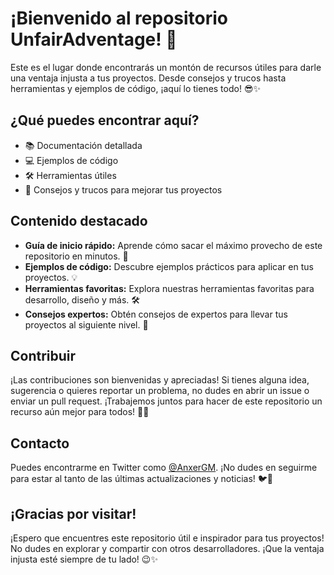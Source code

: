 # ¡Bienvenido al repositorio UnfairAdventage! 🎉

Este es el lugar donde encontrarás un montón de recursos útiles para darle una ventaja injusta a tus proyectos. Desde consejos y trucos hasta herramientas y ejemplos de código, ¡aquí lo tienes todo! 😎✨

## ¿Qué puedes encontrar aquí?

- 📚 Documentación detallada
- 💻 Ejemplos de código
- 🛠️ Herramientas útiles
- 🚀 Consejos y trucos para mejorar tus proyectos

## Contenido destacado

- **Guía de inicio rápido:** Aprende cómo sacar el máximo provecho de este repositorio en minutos. 🚀
- **Ejemplos de código:** Descubre ejemplos prácticos para aplicar en tus proyectos. 💡
- **Herramientas favoritas:** Explora nuestras herramientas favoritas para desarrollo, diseño y más. 🛠️
- **Consejos expertos:** Obtén consejos de expertos para llevar tus proyectos al siguiente nivel. 📝

## Contribuir

¡Las contribuciones son bienvenidas y apreciadas! Si tienes alguna idea, sugerencia o quieres reportar un problema, no dudes en abrir un issue o enviar un pull request. ¡Trabajemos juntos para hacer de este repositorio un recurso aún mejor para todos! 🤝💬

## Contacto

Puedes encontrarme en Twitter como [@AnxerGM](https://twitter.com/AnxerGM). ¡No dudes en seguirme para estar al tanto de las últimas actualizaciones y noticias! 🐦📲

## ¡Gracias por visitar!

¡Espero que encuentres este repositorio útil e inspirador para tus proyectos! No dudes en explorar y compartir con otros desarrolladores. ¡Que la ventaja injusta esté siempre de tu lado! 😉✨
